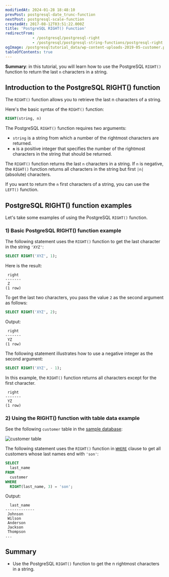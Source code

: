 ```yaml
---
modifiedAt: 2024-01-28 18:48:10
prevPost: postgresql-date_trunc-function
nextPost: postgresql-scale-function
createdAt: 2017-08-12T03:51:22.000Z
title: 'PostgreSQL RIGHT() Function'
redirectFrom:
            - /postgresql/postgresql-right 
            - /postgresql/postgresql-string-functions/postgresql-right
ogImage: /postgresqltutorial_data/wp-content-uploads-2019-05-customer.png
tableOfContents: true
---
```


**Summary**: in this tutorial, you will learn how to use the PostgreSQL `RIGHT()` function to return the last `n` characters in a string.

## Introduction to the PostgreSQL RIGHT() function

The `RIGHT()` function allows you to retrieve the last n characters of a string.

Here's the basic syntax of the `RIGHT()` function:

```sql
RIGHT(string, n)
```

The PostgreSQL `RIGHT()` function requires two arguments:

- `string` is a string from which a number of the rightmost characters are returned.
- **`n`** is a positive integer that specifies the number of the rightmost characters in the string that should be returned.

The `RIGHT()` function returns the last `n` characters in a string. If `n` is negative, the `RIGHT()` function returns all characters in the string but first `|n|` (absolute) characters.

If you want to return the `n` first characters of a string, you can use the `LEFT()` function.

## PostgreSQL RIGHT() function examples

Let's take some examples of using the PostgreSQL `RIGHT()` function.

### 1) Basic PostgreSQL RIGHT() function example

The following statement uses the `RIGHT()` function to get the last character in the string `'XYZ'`:

```sql
SELECT RIGHT('XYZ', 1);
```

Here is the result:

```
 right
-------
 Z
(1 row)
```

To get the last two characters, you pass the value `2` as the second argument as follows:

```sql
SELECT RIGHT('XYZ', 2);
```

Output:

```
 right
-------
 YZ
(1 row)
```

The following statement illustrates how to use a negative integer as the second argument:

```sql
SELECT RIGHT('XYZ', - 1);
```

In this example, the `RIGHT()` function returns all characters except for the first character.

```
 right
-------
 YZ
(1 row)
```

### 2) Using the RIGHT() function with table data example

See the following `customer` table in the [sample database](/postgresql/postgresql-getting-started/postgresql-sample-database):

![customer table](/postgresqltutorial_data/wp-content-uploads-2019-05-customer.png)

The following statement uses the `RIGHT()` function in [`WHERE`](/postgresql/postgresql-where) clause to get all customers whose last names end with `'son'`:

```sql
SELECT
  last_name
FROM
  customer
WHERE
  RIGHT(last_name, 3) = 'son';
```

Output:

```
  last_name
-------------
 Johnson
 Wilson
 Anderson
 Jackson
 Thompson
...
```

## Summary

- Use the PostgreSQL `RIGHT()` function to get the n rightmost characters in a string.
